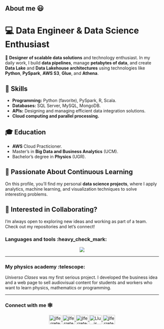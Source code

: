 
## About me :smiley:

<h1>💻 Data Engineer & Data Science Enthusiast</h1>

<p>🚀 <strong>Designer of scalable data solutions</strong> and technology enthusiast. In my daily work, I build <strong>data pipelines</strong>, manage <strong>petabytes of data</strong>, and create <strong>Data Lake</strong> and <strong>Data Lakehouse architectures</strong> using technologies like <strong>Python</strong>, <strong>PySpark</strong>, <strong>AWS S3</strong>, <strong>Glue</strong>, and <strong>Athena</strong>.</p>

<h2>🔧 Skills</h2>
<ul>
  <li><strong>Programming:</strong> Python (favorite), PySpark, R, Scala.</li>
  <li><strong>Databases:</strong> SQL Server, MySQL, MongoDB.</li>
  <li><strong>APIs:</strong> Designing and managing efficient data integration solutions.</li>
  <li><strong>Cloud computing and parallel processing.</strong></li>
</ul>

<h2>🎓 Education</h2>
<ul>
  <li><strong>AWS</strong> Cloud Practicioner.</li>
  <li>Master’s in <strong>Big Data and Business Analytics</strong> (UCM).</li>
  <li>Bachelor’s degree in <strong>Physics</strong> (UGR).</li>
</ul>

<h2>🧠 Passionate About Continuous Learning</h2>
<p>On this profile, you’ll find my personal <strong>data science projects</strong>, where I apply analytics, machine learning, and visualization techniques to solve interesting problems.</p>

<h2>🌟 Interested in Collaborating?</h2>
<p>I’m always open to exploring new ideas and working as part of a team. Check out my repositories and let’s connect!</p>

<p align="center"> <h3>Languages and tools :heavy_check_mark:</h3></p> 
<p align="center">
  <a href="https://skillicons.dev">
    <img src="https://skillicons.dev/icons?i=python,r,mysql,mongodb,github,c,fortran,cpp,javascript,latex,linux,vscode" />
  </a>
</p>

---
<p align="center"> <h3>My physics academy :telescope:</h3></p> 

<!--
<p align="center">
<a href="https://universoclases.com" target="blank">
<img align="center" src="https://www.universoclases.com/wp-content/uploads/2021/02/8.png" alt="descripción" style="heigth:30px; width: 40px" />
</a>
-->

*Universo Clases* was my first serious project. I developed the business idea and a web page to sell audiovisual content for students and workers who want to learn physics, mathematics or programming.
  
---
<p align="center"> <h3>Connect with me 🕸️</h3></p> 

<p align="center">

<a href="https://github.com/LluisGonzaga21" target="blank">
<img align="center" src="https://cdn.jsdelivr.net/npm/simple-icons@3.0.1/icons/github.svg" alt="jlferrete" height="30px" width="40px" />
</a>
  
<a href="https://www.linkedin.com/in/lluis-gonzaga-fuster-8a4815151/" target="blank">
<img align="center" src="https://cdn.jsdelivr.net/npm/simple-icons@3.0.1/icons/linkedin.svg" alt="jlferrete" height="30px" width="40px" />
</a>
  
<a href="https://www.instagram.com/lluisgonzaga21/" target="blank">
<img align="center" src="https://cdn.jsdelivr.net/npm/simple-icons@3.0.1/icons/instagram.svg" alt="jlferrete" height="30px" width="40px" />
</a>

<a href="mailto:lluisgonzaga21@gmail.com " target="blank">
<img align="center" src="https://cdn.jsdelivr.net/npm/simple-icons@3.0.1/icons/gmail.svg" alt="Lluis Gonzaga Fuster" height="30" width="40" />
</a>
  
<a href="https://www.youtube.com/channel/UCjOqGvCG26WWFsku04XL_PA" target="blank">
<img align="center" src="https://cdn.jsdelivr.net/npm/simple-icons@3.0.1/icons/youtube.svg" alt="jlferrete" height="30px" width="40px" />
</a>

</p>


<!--
**LluisGonzaga21/LluisGonzaga21** is a ✨ _special_ ✨ repository because its `README.md` (this file) appears on your GitHub profile.

Here are some ideas to get you started:

- 🔭 I’m currently working on ...
- 🌱 I’m currently learning ...
- 👯 I’m looking to collaborate on ...
- 🤔 I’m looking for help with ...
- 💬 Ask me about ...
- 📫 How to reach me: ...
- 😄 Pronouns: ...
- ⚡ Fun fact: ...
<a href="https://github.com/anuraghazra/github-readme-stats">
  <img align="center" src="https://github-readme-stats.vercel.app/api/pin/?username=LluisGonzaga21&repo=github-readme-stats" />
</a>
<a href="https://github.com/anuraghazra/convoychat">
  <img align="center" src="https://github-readme-stats.vercel.app/api/pin/?username=LluisGonzaga21&repo=convoychat" />
</a>

![Top Langs](https://github-readme-stats.vercel.app/api/top-langs/?username=LluisGonzaga21&theme=gruvbox)
[![Anurag's github stats](https://github-readme-stats.vercel.app/api?username=LluisGonzaga21&theme=gruvbox)](https://github.com/anuraghazra/github-readme-stats)
-->
